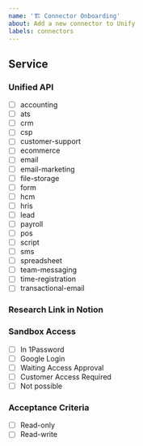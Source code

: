 ```yaml
---
name: '🏗 Connector Onboarding'
about: Add a new connector to Unify
labels: connectors
---
```


## Service

### Unified API

- [ ] accounting
- [ ] ats
- [ ] crm
- [ ] csp
- [ ] customer-support
- [ ] ecommerce
- [ ] email
- [ ] email-marketing
- [ ] file-storage
- [ ] form
- [ ] hcm
- [ ] hris
- [ ] lead
- [ ] payroll
- [ ] pos
- [ ] script
- [ ] sms
- [ ] spreadsheet
- [ ] team-messaging
- [ ] time-registration
- [ ] transactional-email

### Research Link in Notion

### Sandbox Access

- [ ] In 1Password
- [ ] Google Login
- [ ] Waiting Access Approval
- [ ] Customer Access Required
- [ ] Not possible

### Acceptance Criteria

- [ ] Read-only
- [ ] Read-write
